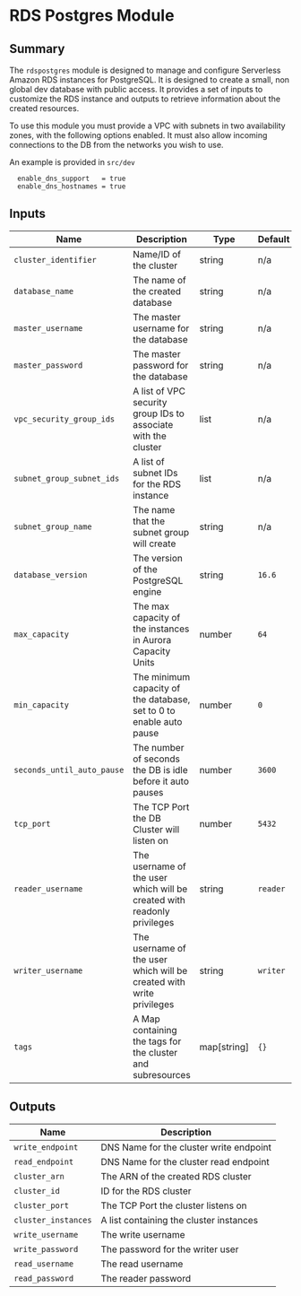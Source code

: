 # RDS Postgres Module

## Summary

The `rdspostgres` module is designed to manage and configure Serverless Amazon RDS instances for PostgreSQL. It is designed to create a small, non global dev database with public access. It provides a set of inputs to customize the RDS instance and outputs to retrieve information about the created resources.

To use this module you must provide a VPC with subnets in two availability zones, with the following options enabled. It must also allow incoming connections to the DB from the networks you wish to use.

An example is provided in `src/dev`

```hcl
  enable_dns_support   = true
  enable_dns_hostnames = true
```

## Inputs

| Name                       | Description                                                             | Type        | Default  | Required |
| -------------------------- | ----------------------------------------------------------------------- | ----------- | -------- | -------- |
| `cluster_identifier`       | Name/ID of the cluster                                                  | string      | n/a      | yes      |
| `database_name`            | The name of the created database                                        | string      | n/a      | yes      |
| `master_username`          | The master username for the database                                    | string      | n/a      | yes      |
| `master_password`          | The master password for the database                                    | string      | n/a      | yes      |
| `vpc_security_group_ids`   | A list of VPC security group IDs to associate with the cluster          | list        | n/a      | yes      |
| `subnet_group_subnet_ids`  | A list of subnet IDs for the RDS instance                               | list        | n/a      | yes      |
| `subnet_group_name`        | The name that the subnet group will create                              | string      | n/a      | yes      |
| `database_version`         | The version of the PostgreSQL engine                                    | string      | `16.6`   | no       |
| `max_capacity`             | The max capacity of the instances in Aurora Capacity Units              | number      | `64`     | no       |
| `min_capacity`             | The minimum capacity of the database, set to 0 to enable auto pause     | number      | `0`      | no       |
| `seconds_until_auto_pause` | The number of seconds the DB is idle before it auto pauses              | number      | `3600`   | no       |
| `tcp_port`                 | The TCP Port the DB Cluster will listen on                              | number      | `5432`   | no       |
| `reader_username`          | The username of the user which will be created with readonly privileges | string      | `reader` | no       |
| `writer_username`          | The username of the user which will be created with write privileges    | string      | `writer` | no       |
| `tags`                     | A Map containing the tags for the cluster and subresources              | map[string] | `{}`     | no       |

## Outputs

| Name                | Description                             |
| ------------------- | --------------------------------------- |
| `write_endpoint`    | DNS Name for the cluster write endpoint |
| `read_endpoint`     | DNS Name for the cluster read endpoint  |
| `cluster_arn`       | The ARN of the created RDS cluster      |
| `cluster_id`        | ID for the RDS cluster                  |
| `cluster_port`      | The TCP Port the cluster listens on     |
| `cluster_instances` | A list containing the cluster instances |
| `write_username`    | The write username                      |
| `write_password`    | The password for the writer user        |
| `read_username`     | The read username                       |
| `read_password`     | The reader password                     |
